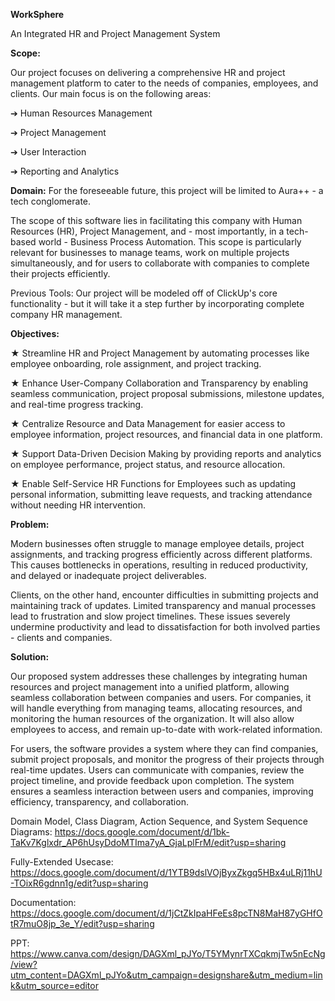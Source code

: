 **WorkSphere**

An Integrated HR and Project Management System

**Scope:**

 Our project focuses on delivering a comprehensive HR and project management platform to cater to the needs of companies, employees, and clients. Our main focus is on the following areas:
 
➔ Human Resources Management

➔ Project Management

➔ User Interaction

➔ Reporting and Analytics


**Domain:** For the foreseeable future, this project will be limited to Aura++ - a tech conglomerate. 

The scope of this software lies in facilitating this company with Human Resources (HR), Project Management, and - most importantly, in a tech-based world - Business Process Automation. This scope is particularly relevant for businesses to manage teams, work on multiple projects simultaneously, and for users to collaborate with companies to complete their projects efficiently.

Previous Tools: Our project will be modeled off of ClickUp's core functionality - but it will take it a step further by incorporating complete company HR management.

**Objectives:**

★ Streamline HR and Project Management by automating processes like employee onboarding, role assignment, and project tracking.

★ Enhance User-Company Collaboration and Transparency by enabling seamless communication, project proposal submissions, milestone updates, and real-time progress tracking.

★ Centralize Resource and Data Management for easier access to employee information, project resources, and financial data in one platform.

★ Support Data-Driven Decision Making by providing reports and analytics on employee performance, project status, and resource allocation.

★ Enable Self-Service HR Functions for Employees such as updating personal information, submitting leave requests, and tracking attendance without needing HR intervention.


**Problem:**

Modern businesses often struggle to manage employee details, project assignments, and tracking progress efficiently across different platforms. This causes bottlenecks in operations, resulting in reduced productivity, and delayed or inadequate project deliverables.

Clients, on the other hand, encounter difficulties in submitting projects and maintaining track of updates. Limited transparency and manual processes lead to frustration and slow project timelines. These issues severely undermine productivity and lead to dissatisfaction for both involved parties - clients and companies.


**Solution:**

Our proposed system addresses these challenges by integrating human resources and project management into a unified platform, allowing seamless collaboration between companies and users. For companies, it will handle everything from managing teams, allocating resources, and monitoring the human resources of the organization. It will also allow employees to access, and
remain up-to-date with work-related information.

For users, the software provides a system where they can find companies, submit project proposals, and monitor the progress of their projects through real-time updates. Users can communicate with companies, review the project timeline, and provide feedback upon completion. The system ensures a seamless interaction between users and companies, improving efficiency, transparency, and collaboration.


Domain Model, Class Diagram, Action Sequence, and System Sequence Diagrams: 
https://docs.google.com/document/d/1bk-TaKv7Kglxdr_AP6hUsyDdoMTIma7yA_GjaLplFrM/edit?usp=sharing

Fully-Extended Usecase:
https://docs.google.com/document/d/1YTB9dslVOjByxZkgq5HBx4uLRj11hU-TOixR6gdnn1g/edit?usp=sharing

Documentation:
https://docs.google.com/document/d/1jCtZkIpaHFeEs8pcTN8MaH87yGHfOtR7muO8jp_3e_Y/edit?usp=sharing

PPT:
https://www.canva.com/design/DAGXml_pJYo/T5YMynrTXCqkmjTw5nEcNg/view?utm_content=DAGXml_pJYo&utm_campaign=designshare&utm_medium=link&utm_source=editor
